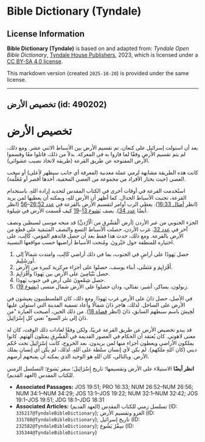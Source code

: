 # Bible Dictionary (Tyndale)

## License Information

**Bible Dictionary (Tyndale)** is based on and adapted from: _Tyndale Open Bible Dictionary_, [Tyndale House Publishers](https://tyndaleopenresources.com/), 2023, which is licensed under a [CC BY-SA 4.0 license](https://creativecommons.org/licenses/by-sa/4.0/legalcode.en).

This markdown version (created `2025-10-20`) is provided under the same license.



--------------------------------

## تخصيص الأرض (id: 490202)

تخصيص الأرض
===========

بعد أن استولت إسرائيل على كنعان، تم تقسيم الأرض بين الأسباط الاثني عشر. ومع ذلك، لم يتم تقسيم الأرض وفقًا لما فازوا به في المعركة. بدلاً من ذلك، قاتلوا معًا وقسموا الأرض المفتوحة عن طريق القرعة (طريقة لاتخاذ نصيب عشوائي).

كانت هذه الطريقة مشابهة لرمي عملة معدنية (لمعرفة أي جانب سيظهر لأعلى) أو سحب العصي (حيث يختار الأفراد من مجموعة من العصي المخفية، أحدها أقصر أو مُعَلَّمة).

استُخدمت القرعة في أوقات أخرى في الكتاب المقدس لتحديد إرادة ٱللهِ. باستخدام القرعة، تجنبت الأسباط الجدال. كما أظهر أن الأرض للهِ، ويمكنه أن يعطيها لمن يريد (انظر [أمثال 16:33](https://ref.ly/Prov16:33)). يعطي الرب أوامر لتقسيم الأرض بالقرعة في [عدد 26:52](https://ref.ly/Num26:52-Num26:56)–[56](https://ref.ly/Num26:52-Num26:56) (انظر أيضًا [عدد 34](https://ref.ly/Num34:1-Num34:29)). يصف [يَشوع 13](https://ref.ly/Josh13:1-Josh19:22)–[19](https://ref.ly/Josh13:1-Josh19:22) كيف قُسمت الأرض في شِيلوهَ.

الجزء الجنوبي من عبر الأردن (أرض ٱلْمَشْرِقِ من ٱلْأرْدنِّ) قد منحه موسى لسبطين ونصف آخر في [عدد 32](https://ref.ly/Num32:1-Num32:42). غرب الأردن، حصلت الأسباط التسع والنصف المتبقية على قطع من الأرض بالقرعة. ومع ذلك، حدث هذا فقط بعد أن حصل قائدهم المؤمن، كَالِب، على اختياره للمنطقة حول حَبْرونَ. ومُنحت الأسباط أراضيها حسب مواقعها النسبية.

1. حصل يَهوذَا على أراضٍ في الجنوب، بما في ذلك أراضي كَالِب، وامتدت شمالاً إلى أورشَلِيمَ.
2. أَفْرَايِمَ و مَنَسَّى، أبناء يوسف، حصلوا على أجزاء مركزية كبيرة من الأرض.
3. حصل بَنْيَامِينَ على الأرض بين يَهوذَا وأَفْرَايِمَ.
4. حصل شِمْعونَ على أرض في جنوب يَهوذَا.
5. زبولون، يساكر، أشير، نفتالي، ودان حصلوا على الأرض شمال منسى ([يشوع 19](https://ref.ly/Josh19:1-Josh19:51)).

في الأصل، حصل دَانَ على الأرض غرب يَهوذَا. ومع ذلك، كان الفلسطينيون يعيشون في الأرض على الساحل. لذلك، هاجر دَانَ شمالًا وأعاد تسمية المدينة التي استولى عليها لَخِيشَ باسم سبطهم السابق، دَانَ (انظر [قضاة 18](https://ref.ly/Judg18:1-Judg18:31)). من ذلك الحين، أصبحت العبارة "من دَانَ إلى بئر السبع" تعني كل إِسْرَائِيلَ.

قد يبدو تخصيص الأرض عن طريق القرعة غريبًا، ولكن وفقًا لعادات ذلك الوقت، كان له معنى لاهوتي. كان يُعتقد أن الحكام في العصور القديمة في ٱلْمَشْرِقِ يمثلون آلهتهم. كانوا يملكون الأراضي ويعطون أجزاء منها لمن يريدون. بعد الخروج، كانت إِسْرَائِيلَ تحت حُكم ديني (كان ٱللهِ ملكهم). لم يكن لأي إنسان سلطة على ٱللهِ. لذلك، لم يكن أي إنسان يملك الأرض. وبالتالي، كان ٱللهِ هو الوحيد الذي يمكنه أن يمنحهم أرضهم.

**انظر أيضًا** الاستيلاء على الأرض وتقسيمها؛ تاريخ إِسْرَائِيلَ؛ سفر يَشوع؛ التسلسل الزمني للكتاب المقدس (العهد القديم).

* **Associated Passages:** JOS 19:51; PRO 16:33; NUM 26:52–NUM 26:56; NUM 34:1–NUM 34:29; JOS 13:1–JOS 19:22; NUM 32:1–NUM 32:42; JOS 19:1–JOS 19:51; JDG 18:1–JDG 18:31
* **Associated Articles:** تسلسل زمني للكتاب المقدس (العهد القديم) (ID: `335217@TyndaleBibleDictionary`); الغزو وتقسيم الأرض (ID: `331780@TyndaleBibleDictionary`); تاريخ إسرائيل (ID: `232582@TyndaleBibleDictionary`); سِفْرُ يَشُوع (ID: `335344@TyndaleBibleDictionary`)

